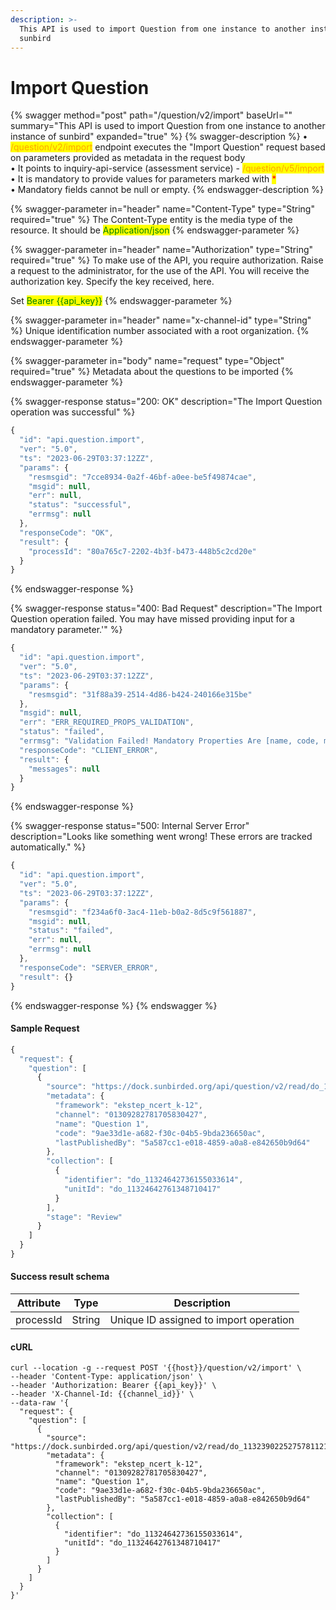 ```yaml
---
description: >-
  This API is used to import Question from one instance to another instance of
  sunbird
---
```


# Import Question

{% swagger method="post" path="/question/v2/import" baseUrl="" summary="This API is used to import Question from one instance to another instance of sunbird" expanded="true" %}
{% swagger-description %}
• <mark style="color:orange;">/question/v2/import</mark> endpoint executes the "Import Question" request based on parameters provided as metadata in the request body\
• It points to inquiry-api-service (assessment service) - <mark style="color:orange;">/question/v5/import</mark>\
• It is mandatory to provide values for parameters marked with <mark style="color:red;">\*</mark>\
• Mandatory fields cannot be null or empty.
{% endswagger-description %}

{% swagger-parameter in="header" name="Content-Type" type="String" required="true" %}
The Content-Type entity is the media type of the resource. It should be <mark style="color:green;">Application/json</mark>
{% endswagger-parameter %}

{% swagger-parameter in="header" name="Authorization" type="String" required="true" %}
To make use of the API, you require authorization. Raise a request to the administrator, for the use of the API. You will receive the authorization key. Specify the key received, here.

Set <mark style="color:green;">Bearer \{{api\_key\}}</mark>
{% endswagger-parameter %}

{% swagger-parameter in="header" name="x-channel-id" type="String" %}
Unique identification number associated with a root organization.
{% endswagger-parameter %}

{% swagger-parameter in="body" name="request" type="Object" required="true" %}
Metadata about the questions to be imported
{% endswagger-parameter %}

{% swagger-response status="200: OK" description="The Import Question operation was successful" %}
```javascript
{
  "id": "api.question.import",
  "ver": "5.0",
  "ts": "2023-06-29T03:37:12ZZ",
  "params": {
    "resmsgid": "7cce8934-0a2f-46bf-a0ee-be5f49874cae",
    "msgid": null,
    "err": null,
    "status": "successful",
    "errmsg": null
  },
  "responseCode": "OK",
  "result": {
    "processId": "80a765c7-2202-4b3f-b473-448b5c2cd20e"
  }
}
```
{% endswagger-response %}

{% swagger-response status="400: Bad Request" description="The Import Question operation failed. You may have missed providing input for a mandatory parameter.'" %}
```javascript
{
  "id": "api.question.import",
  "ver": "5.0",
  "ts": "2023-06-29T03:37:12ZZ",
  "params": {
    "resmsgid": "31f88a39-2514-4d86-b424-240166e315be"
  },
  "msgid": null,
  "err": "ERR_REQUIRED_PROPS_VALIDATION",
  "status": "failed",
  "errmsg": "Validation Failed! Mandatory Properties Are [name, code, mimeType, primaryCategory, framework]",
  "responseCode": "CLIENT_ERROR",
  "result": {
    "messages": null
  }
}
```
{% endswagger-response %}

{% swagger-response status="500: Internal Server Error" description="Looks like something went wrong! These errors are tracked automatically." %}
```javascript
{
  "id": "api.question.import",
  "ver": "5.0",
  "ts": "2023-06-29T03:37:12ZZ",
  "params": {
    "resmsgid": "f234a6f0-3ac4-11eb-b0a2-8d5c9f561887",
    "msgid": null,
    "status": "failed",
    "err": null,
    "errmsg": null
  },
  "responseCode": "SERVER_ERROR",
  "result": {}
}
```
{% endswagger-response %}
{% endswagger %}

#### Sample Request

```javascript
{
  "request": {
    "question": [
      {
        "source": "https://dock.sunbirded.org/api/question/v2/read/do_1132390225275781121622",
        "metadata": {
          "framework": "ekstep_ncert_k-12",
          "channel": "01309282781705830427",
          "name": "Question 1",
          "code": "9ae33d1e-a682-f30c-04b5-9bda236650ac",
          "lastPublishedBy": "5a587cc1-e018-4859-a0a8-e842650b9d64"
        },
        "collection": [
          {
            "identifier": "do_11324642736155033614",
            "unitId": "do_11324642761348710417"
          }
        ],
        "stage": "Review"
      }
    ]
  }
}
```

#### Success result schema

| Attribute | Type   | Description                            |
| --------- | ------ | -------------------------------------- |
| processId | String | Unique ID assigned to import operation |

#### cURL

```shell
curl --location -g --request POST '{{host}}/question/v2/import' \
--header 'Content-Type: application/json' \
--header 'Authorization: Bearer {{api_key}}' \
--header 'X-Channel-Id: {{channel_id}}' \
--data-raw '{
  "request": {
    "question": [
      {
        "source": "https://dock.sunbirded.org/api/question/v2/read/do_1132390225275781121622",
        "metadata": {
          "framework": "ekstep_ncert_k-12",
          "channel": "01309282781705830427",
          "name": "Question 1",
          "code": "9ae33d1e-a682-f30c-04b5-9bda236650ac",
          "lastPublishedBy": "5a587cc1-e018-4859-a0a8-e842650b9d64"
        },
        "collection": [
          {
            "identifier": "do_11324642736155033614",
            "unitId": "do_11324642761348710417"
          }
        ]
      }
    ]
  }
}'
```
